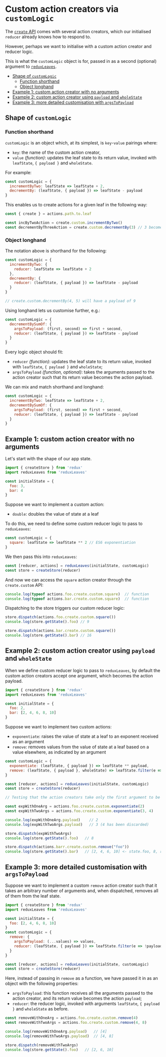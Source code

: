 # Custom action creators via `customLogic`

The [`create` API](https://github.com/richardcrng/redux-leaves/tree/master/src/docs/create) comes with several action creators, which our initialised `reducer` already knows how to respond to.

However, perhaps we want to initialise with a custom action creator and reducer logic.

This is what the `customLogic` object is for, passed in as a second (optional) argument to [`reduxLeaves`](https://github.com/richardcrng/redux-leaves/tree/master/src/docs).

- [Shape of `customLogic`](#shape-of-customlogic)
  - [Function shorthand](#function-shorthand)
  - [Object longhand](#object-longhand)
- [Example 1: custom action creator with no arguments](#example-1-custom-action-creator-with-no-arguments)
- [Example 2: custom action creator using `payload` and `wholeState`](#example-2-custom-action-creator-using-payload-and-wholestate)
- [Example 3: more detailed customisation with `argsToPayload`](#example-3-more-detailed-customisation-with-argstopayload)


## Shape of `customLogic`

### Function shorthand

`customLogic` is an object which, at its simplest, is `key`-`value` pairings where:
- `key`: the name of the custom action creator,
- `value` *(function)*: updates the leaf state to its return value, invoked with `leafState`, `{ payload }` and `wholeState`.

For example:
```js
const customLogic = {
  incrementByTwo: leafState => leafState + 2,
  decrementBy: (leafState, { payload }) => leafState - payload
}
```

This enables us to create actions for a given leaf in the following way:
```js
const { create } = actions.path.to.leaf

const incByTwoAction = create.custom.incrementByTwo()
const decrementByThreeAction = create.custom.decrementBy(3) // 3 becomes the action payload
```

### Object longhand

The notation above is shorthand for the following:

```js
const customLogic = {
  incrementByTwo: {
    reducer: leafState => leafState + 2
  },
  decrementBy: {
    reducer: (leafState, { payload }) => leafState - payload
  }
}

// create.custom.decrementBy(4, 5) will have a payload of 9
```

Using longhand lets us customise further, e.g.:

```js
const customLogic = {
  decrementBySumOf: {
    argsToPayload: (first, second) => first + second,
    reducer: (leafState, { payload }) => leafState - payload
  }
}
```
Every logic object should fit:
- `reducer` *(function)*: updates the leaf state to its return value, invoked with `leafState`, `{ payload }` and `wholeState`;
- `argsToPayload` *(function, optional)*: takes the arguments passed to the action creator such that its return value becomes the action payload.

We can mix and match shorthand and longhand:

```js
const customLogic = {
  incrementByTwo: leafState => leafState + 2,
  decrementBySumOf: {
    argsToPayload: (first, second) => first + second,
    reducer: (leafState, { payload }) => leafState - payload
  }
}
```

## Example 1: custom action creator with no arguments

Let's start with the shape of our app state.

```js
import { createStore } from 'redux'
import reduxLeaves from 'reduxLeaves'

const initialState = {
  foo: 3,
  bar: 4
}
```

Suppose we want to implement a custom action:
- `double`: doubles the value of state at a leaf

To do this, we need to define some custom reducer logic to pass to `reduxLeaves`:

```js
const customLogic = {
  square: leafState => leafState ** 2 // ES6 exponentiation
}
```
We then pass this into `reduxLeaves`:
```js
const [reducer, actions] = reduxLeaves(initialState, customLogic)
const store = createStore(reducer)
```
And now we can access the `square` action creator through the `create.custom` API:
```js
console.log(typeof actions.foo.create.custom.square)  // function
console.log(typeof actions.bar.create.custom.square)  // function
```
Dispatching to the store triggers our custom reducer logic:
```js
store.dispatch(actions.foo.create.custom.square())
console.log(store.getState().foo) // 9

store.dispatch(actions.bar.create.custom.square())
console.log(store.getState().bar) // 16
```

## Example 2: custom action creator using `payload` and `wholeState`

When we define custom reducer logic to pass to `reduxLeaves`, by default the custom action creators accept one argument, which becomes the action payload.

```js
import { createStore } from 'redux'
import reduxLeaves from 'reduxLeaves'

const initialState = {
  foo: 2,
  bar: [2, 4, 6, 8, 10]
}
```

Suppose we want to implement two custom actions:
- `exponentiate`: raises the value of state at a leaf to an exponent received as an argument
- `remove`: removes values from the value of state at a leaf based on a value elsewhere, as indicated by an argument

```js
const customLogic = {
  exponentiate: (leafState, { payload }) => leafState ** payload,
  remove: (leafState, { payload }, wholeState) => leafState.filter(e => e != wholeState[payload])
}

const [reducer, actions] = reduxLeaves(initialState, customLogic)
const store = createStore(reducer)

// Testing that the action creators take only the first argument to be the payload:

const expWithOneArg = actions.foo.create.custom.exponentiate(2)
const expWithTwoArgs = actions.foo.create.custom.exponentiate(3, 4)

console.log(expWithOneArg.payload)    // 2
console.log(expWithTwoArgs.payload)   // 3 (4 has been discarded)

store.dispatch(expWithTwoArgs)
console.log(store.getState().foo)   // 8

store.dispatch(actions.barr.create.custom.remove("foo"))
console.log(store.getState().bar)   // [2, 4, 6, 10] <- state.foo, 8, removed
```

## Example 3: more detailed customisation with `argsToPayload`

Suppose we want to implement a custom `remove` action creator such that it takes an arbitrary number of arguments and, when dispatched, removes all of them from the leaf state.

```js
import { createStore } from 'redux'
import reduxLeaves from 'reduxLeaves'

const initialState = {
  foo: [2, 4, 6, 8, 10]
}
const customLogic = {
  remove: {
    argsToPayload: (...values) => values,
    reducer: (leafState, { payload }) => leafState.filter(e => !payload.includes(e))
  }
}

const [reducer, actions] = reduxLeaves(initialState, customLogic)
const store = createStore(reducer)
```

Here, instead of passing in `remove` as a function, we have passed it in as an object with the following properties:

- `argsToPayload`: this function receives all the arguments passed to the action creator, and its return value becomes the action `payload`;
- `reducer`: the reducer logic, invoked with arguments `leafState`, `{ payload }` and `wholeState` as before.

```js
const removeWithOneArg = actions.foo.create.custom.remove(4)
const removeWithTwoArgs = actions.foo.create.custom.remove(4, 8)

console.log(removeWithOneArg.payload)   // [4]
console.log(removeWithTwoArgs.payload)  // [4, 8]

store.dispatch(removeWithTwoArgs)
console.log(store.getState().foo)   // [2, 6, 10]
```